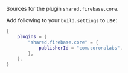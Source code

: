 Sources for the plugin `shared.firebase.core`.

Add following to your `build.settings` to use:
```lua
{
    plugins = {
        "shared.firebase.core" = {
            publisherId = "com.coronalabs",
        },
    },
}
```
